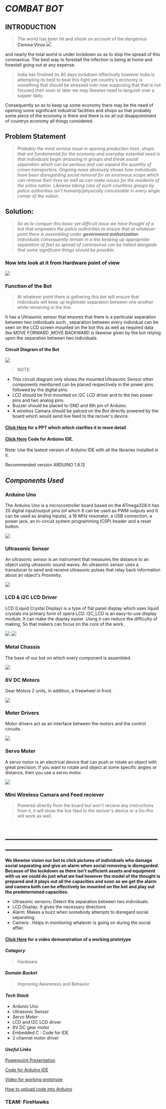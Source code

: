 # _COMBAT BOT_
## INTRODUCTION
> The world has been hit and shook on account of the dangerous **Corona Virus**
![](https://github.com/Harshad141/AMI-hacks/blob/master/Components/virus.jpg)


and nearly the total world is under lockdown so as to stop the spread of this
coronavirus. The best way to forestall the infection is being at home and
forestall going out at any expense.
> India has finished its 40 days lockdown effectively however India is
attempting its best to beat this fight yet country's economy is something that
should be stressed over now supposing that that is not focused then soon
or later we may likewise need to languish over a supper daily.


Consequently so as to keep up some economy there may be the need of
opening some significant industrial facilities and shops so that probably
some piece of the economy is there and there is no all out disappointment
of countrys economy all things considered.
## Problem Statement
> *Probably the most serious issue in opening production lines ,shops that are
fundamental for the economy and everyday essential need is that
individuals begin amassing in groups and break social separation which
can be perilous and can expand the quantity of crown transporters.
Ongoing news obviously shows how individuals have been disregarding
social removal for an enormous scope which can remove their lives as well
as can make issues for the residents of the entire nation. Likewise taking
care of such countless groups by police authorities isn't humanly/physically
conceivable in every single corner of the nation*.
## Solution:
> *So as to conquer this basic yet difficult issue we have thought of a bot that
empowers the police authorities to ensure that at whatever point there is
assembling under **government authorization** individuals consequently remain 
in a line keeping up appropriate separation of feet so spread of
coronavirus can be halted alongside that some significant things should be
possible*.

### Now lets look at it from Hardware point of view
![](https://github.com/Harshad141/PATH-FINDER/blob/master/components/pathfinder.jpg)
### Function of the Bot
> At whatever point there is gathering this bot will ensure that individuals will
keep up legitimate separation between one another while remaining in the
line.


It has a Ultrasonic sensor that ensures that there is a particular separation
between two individuals such , separation between every individual can be
seen on the LCD screen mounted on the bot this as well as required data
like MOVE FORWARD ,MOVE BACKWARD is likewise given by the bot
relying upon the separation between two individuals
#### Circuit Diagram of the Bot
![](https://github.com/Harshad141/PATH-FINDER/blob/master/Capture.PNG)
>NOTE: 
- This circuit diagram only shows the mounted Ultrasonic Sensor other components mentioned can be placed respectively in the power
pins followed by the digital pins.
- LCD should be first mounted on I2C LCD driver and to the two power pins and two analog pins.
- Buzzer should be placed to GND and 8th pin of Arduino.
- A wireless Camara should be palced on the Bot directly powered by the board which would send live feed to the reciver's device.


#### [Click Here](https://docs.google.com/presentation/d/1Lg7Z7ok-MSCYx5nri9N9qs3nQ-s_bVMJNmFS2aFdbwE/edit#slide=id.p) for a PPT which which clarifies it in more detail


#### [Click Here](https://github.com/Harshad141/AMI-hacks/blob/master/Code%20for%20IDE.c) Code for Arduino IDE.

Note: Use the lastest version of Arduino IDE with all the libraries installed in it. 

Recommended version ARDUINO 1.8.12


## *Components Used*
### Arduino Uno
The Arduino Uno is a microcontroller board based on the ATmega328.It has 20 digital input/output pins (of which 6 can be used as PWM outputs and 6 can be used as analog inputs), a 16 MHz resonator, a USB connection, a power jack, an in-circuit system programming ICSP) header and a reset button.


![](https://github.com/Harshad141/PATH-FINDER/blob/master/components/download.jpg)


### Ultrasonic Sensor
An ultrasonic sensor is an instrument that measures the distance to an object using ultrasonic sound waves. An ultrasonic sensor uses a transducer to send and receive ultrasonic pulses that relay back information about an object's Proximity.


![](https://github.com/Harshad141/PATH-FINDER/blob/master/components/ultrasonic.jpg)


### LCD & I2C LCD Driver 
LCD (Liquid Crystal Display) is a type of flat panel display which uses liquid crystals ins primary form of opera LCD. I2C_LCD is an easy-to-use display module, It can make the display easier. Using it can reduce the difficulty of making, So that makers can focus on the core of the work.


![](https://github.com/Harshad141/PATH-FINDER/blob/master/components/lcd.jpg)
![](https://github.com/Harshad141/PATH-FINDER/blob/master/components/i2c.jpg)


### Metal Chassis
The base of our bot on which every component is assembled. 

![](https://github.com/Harshad141/AMI-hacks/blob/master/Components/chassis.jpg)


### 6V DC Motors
Gear Motors 2 units, in addition, a freewheel in front.


![](https://github.com/Harshad141/PATH-FINDER/blob/master/components/motor.jpg)


### Moter Drivers
Motor drivers act as an interface between the motors and the control circuits.


![](https://github.com/Harshad141/PATH-FINDER/blob/master/components/moterdriver.jpg)


### Servo Moter
A servo motor is an electrical device that can push or rotate an object with great precision. If you want to rotate and object at some specific angles or distance, then you use a servo motor.


![](https://github.com/Harshad141/PATH-FINDER/blob/master/components/servo.jpg)

### Mini Wireless Camara and Feed reciever
>Powered directly from the board but won't recieve any instructions from it, it will show the live feed to the reciver's device or a Go-Pro will work as well.


# _______________________________________________________________
**We likewise vision our bot to click pictures of individuals who damage
social separating and give an alarm when social removing is disregarded.
Because of the lockdown as there isn't sufficient assets and equipment with
us we could do just what we had however the model of the thought is
prepared and it plays out all the capacities and soon as we get the alarm
and camera both can be effectively be mounted on the bot and play out the
predetermined capacities.**

- Ultrasonic sensors: Detect the separation between two individuals.
- LCD Display: It gives the necessary directions
- Alarm: Makes a buzz when somebody attempts to disregard social separating.
- Camera : Helps in monitoring whatever is going on during the social affair.

#### [Click Here](https://www.youtube.com/watch?v=227Qce2ayUw&feature=youtu.be) for a video demonstration of a working prototype


#### *Catagory*
>Hardware

#### *Domain Bucket*
>Improving Awareness and Behavior

#### *Tech Stack*
- Ardunio Uno
- Ultrasonic Sensor
- Servo Motor
- LCD and I2C LCD driver
- 6V DC gear motor
- Embedded C : Code for IDE
- 2 channel motor driver

#### *Useful Links*
[Powerpoint Presentation](https://docs.google.com/presentation/d/1Lg7Z7ok-MSCYx5nri9N9qs3nQ-s_bVMJNmFS2aFdbwE/edit#slide=id.g84df18634a_0_293)


[Code for Arduino IDE](https://github.com/Harshad141/AMI-hacks/blob/master/Code%20for%20IDE.c)


[Video for working prototype](https://www.youtube.com/watch?v=227Qce2ayUw&feature=youtu.be)


[How to upload code into Arduino](https://www.youtube.com/watch?v=twUteiSGHPs)


### TEAM: FireHawks



